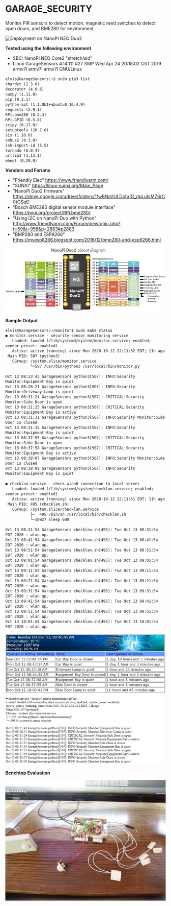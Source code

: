 # GARAGE_SECURITY
Monitor PIR sensors to detect motion, magnetic reed switches to detect open doors, and BME280 for environment.

![Deployment on NanoPI NEO Duo2](https://github.com/newfoundlandplucky/GARAGE_SECURITY/blob/master/documentation/Delpoyment.jpg?raw=true)

**Tested using the following environment**
* SBC: NanoPI NEO Core2 "stretch/sid"
* Linux GarageSensors 4.14.111 #27 SMP Wed Apr 24 20:18:02 CST 2019 armv7l armv7l armv7l GNU/Linux

```
elvis@GarageSensors:~$ sudo pip3 list
chardet (2.3.0)
decorator (4.0.6)
numpy (1.11.0)
pip (8.1.1)
python-apt (1.1.0b1+ubuntu0.16.4.9)
requests (2.9.1)
RPi.bme280 (0.2.3)
RPi.GPIO (0.5.8)
scipy (0.17.0)
setuptools (20.7.0)
six (1.10.0)
smbus2 (0.3.0)
ssh-import-id (5.5)
tornado (6.0.4)
urllib3 (1.13.1)
wheel (0.29.0)
```

**Vendors and Forums**
* "Friendly Elec" https://www.friendlyarm.com/
* "SUNXI" https://linux-sunxi.org/Main_Page
* "NanoPi Duo2 firmware" https://drive.google.com/drive/folders/1fwBNaVULDohrIG_dpLuIvMZ6rC0tGSqD
* "Bosch BME280 digital sensor module interface" https://pypi.org/project/RPi.bme280/
* "Using I2C on NanoPi Duo with Python" http://www.friendlyarm.com/Forum/viewtopic.php?f=59&t=958&p=2883#p2883
* "BMP280 and ESP8266" https://myesp8266.blogspot.com/2016/12/bmp280-and-esp8266.html

![NanoPi NEO Core2 Pinout](https://github.com/newfoundlandplucky/GARAGE_SECURITY/blob/master/documentation/NanoPi_Duo2.jpg?raw=true)

**Sample Output**

```
elvis@GarageSensors:~/monitor$ sudo make status
● monitor.service - security sensor monitoring service
   Loaded: loaded (/lib/systemd/system/monitor.service; enabled; vendor preset: enabled)
   Active: active (running) since Mon 2020-10-12 22:11:52 EDT; 11h ago
 Main PID: 507 (python3)
   CGroup: /system.slice/monitor.service
           └─507 /usr/bin/python3 /usr/local/bin/monitor.py

Oct 13 08:23:43 GarageSensors python3[507]: INFO:Security Monitor:Equipment Bay is quiet
Oct 13 08:26:21 GarageSensors python3[507]: INFO:Security Monitor:Driveway Lamp is quiet
Oct 13 08:31:24 GarageSensors python3[507]: CRITICAL:Security Monitor:Side Door is open
Oct 13 08:31:25 GarageSensors python3[507]: CRITICAL:Security Monitor:Equipment Bay is active
Oct 13 08:31:31 GarageSensors python3[507]: INFO:Security Monitor:Side Door is closed
Oct 13 08:31:35 GarageSensors python3[507]: INFO:Security Monitor:Equipment Bay is quiet
Oct 13 08:37:55 GarageSensors python3[507]: CRITICAL:Security Monitor:Side Door is open
Oct 13 08:37:58 GarageSensors python3[507]: CRITICAL:Security Monitor:Equipment Bay is active
Oct 13 08:38:07 GarageSensors python3[507]: INFO:Security Monitor:Side Door is closed
Oct 13 08:38:09 GarageSensors python3[507]: INFO:Security Monitor:Equipment Bay is quiet

● checklan.service - check wlan0 connection to local server
   Loaded: loaded (/lib/systemd/system/checklan.service; enabled; vendor preset: enabled)
   Active: active (running) since Mon 2020-10-12 22:11:51 EDT; 11h ago
 Main PID: 495 (checklan.sh)
   CGroup: /system.slice/checklan.service
           ├─  495 /bin/sh /usr/local/bin/checklan.sh
           └─10927 sleep 600

Oct 13 08:31:54 GarageSensors checklan.sh[495]: Tue Oct 13 08:31:54 EDT 2020 : wlan up.
Oct 13 08:41:54 GarageSensors checklan.sh[495]: Tue Oct 13 08:41:54 EDT 2020 : wlan up.
Oct 13 08:51:54 GarageSensors checklan.sh[495]: Tue Oct 13 08:51:54 EDT 2020 : wlan up.
Oct 13 09:01:54 GarageSensors checklan.sh[495]: Tue Oct 13 09:01:54 EDT 2020 : wlan up.
Oct 13 09:11:54 GarageSensors checklan.sh[495]: Tue Oct 13 09:11:54 EDT 2020 : wlan up.
Oct 13 09:21:54 GarageSensors checklan.sh[495]: Tue Oct 13 09:21:54 EDT 2020 : wlan up.
Oct 13 09:31:54 GarageSensors checklan.sh[495]: Tue Oct 13 09:31:54 EDT 2020 : wlan up.
Oct 13 09:41:54 GarageSensors checklan.sh[495]: Tue Oct 13 09:41:54 EDT 2020 : wlan up.
Oct 13 09:51:54 GarageSensors checklan.sh[495]: Tue Oct 13 09:51:54 EDT 2020 : wlan up.
Oct 13 10:01:54 GarageSensors checklan.sh[495]: Tue Oct 13 10:01:54 EDT 2020 : wlan up.
```

![NanoPi NEO Core2 Pinout](https://github.com/newfoundlandplucky/GARAGE_SECURITY/blob/master/documentation/WebInterface.jpg?raw=true)

**Benchtop Evaluation**

![Benchtop Evaluation](https://github.com/newfoundlandplucky/GARAGE_SECURITY/blob/master/documentation/BenchTest.jpg?raw=true)
